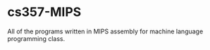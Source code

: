 cs357-MIPS
==========

All of the programs written in MIPS assembly for machine language programming class.
